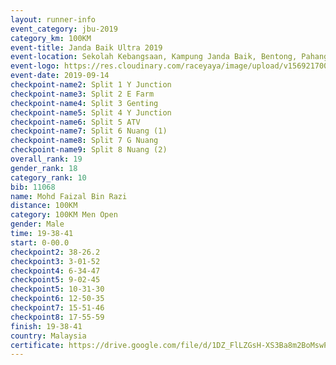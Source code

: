 ```yaml
---
layout: runner-info 
event_category: jbu-2019 
category_km: 100KM 
event-title: Janda Baik Ultra 2019
event-location: Sekolah Kebangsaan, Kampung Janda Baik, Bentong, Pahang, Malaysia 
event-logo: https://res.cloudinary.com/raceyaya/image/upload/v1569217009/logo/janda-baik_vch1pc.jpg 
event-date: 2019-09-14 
checkpoint-name2: Split 1 Y Junction 
checkpoint-name3: Split 2 E Farm 
checkpoint-name4: Split 3 Genting 
checkpoint-name5: Split 4 Y Junction 
checkpoint-name6: Split 5 ATV 
checkpoint-name7: Split 6 Nuang (1) 
checkpoint-name8: Split 7 G Nuang 
checkpoint-name9: Split 8 Nuang (2) 
overall_rank: 19
gender_rank: 18
category_rank: 10
bib: 11068
name: Mohd Faizal Bin Razi
distance: 100KM
category: 100KM Men Open
gender: Male
time: 19-38-41
start: 0-00.0
checkpoint2: 38-26.2
checkpoint3: 3-01-52
checkpoint4: 6-34-47
checkpoint5: 9-02-45
checkpoint5: 10-31-30
checkpoint6: 12-50-35
checkpoint7: 15-51-46
checkpoint8: 17-55-59
finish: 19-38-41
country: Malaysia
certificate: https://drive.google.com/file/d/1DZ_FlLZGsH-XS3Ba8m2BoMswPEs8iOKD/view?usp=sharing
---
```

